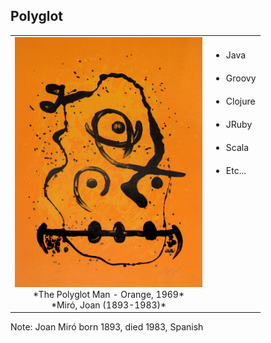 ##  Polyglot

<table cellspacing="50">
<tr>
<td style="text-align: center;">
<img src="/lib/assets/images/miro1591.jpg" width="300" height="400"/>
<br/>
<div style="text-align: center;">
*The Polyglot Man - Orange, 1969*
<br/>
*Miró, Joan (1893-1983)*
</div>
</td>
<td style="vertical-align: top;">
<div>
<ul class="polyglot"> <!-- .element: class="fragment" data-fragment-index="1" -->
<li style="margin: 20px 0">Java</li>
<li style="margin: 20px 0">Groovy</li>
<li style="margin: 20px 0">Clojure</li>
<li style="margin: 20px 0">JRuby</li>
<li style="margin: 20px 0">Scala</li>
<li style="margin: 20px 0">Etc...</li>
</ul>
</div>
</td>
</tr>
</table>

Note:
    Joan Miró born 1893, died 1983, Spanish
